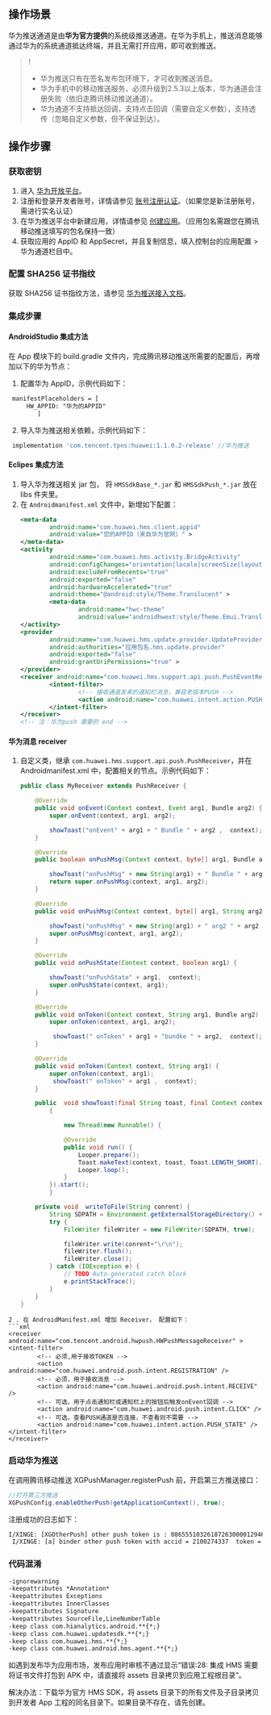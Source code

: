 

## 操作场景

华为推送通道是由**华为官方提供**的系统级推送通道。在华为手机上，推送消息能够通过华为的系统通道抵达终端，并且无需打开应用，即可收到推送。


>!
>- 华为推送只有在签名发布包环境下，才可收到推送消息。
>- 华为手机中的移动推送服务，必须升级到2.5.3以上版本，华为通道会注册失败（依旧走腾讯移动推送通道）。
>- 华为通道不支持抵达回调，支持点击回调（需要自定义参数），支持透传（忽略自定义参数，但不保证到达）。

## 操作步骤

### 获取密钥

1. 进入 [华为开放平台](http://developer.huawei.com)。
2. 注册和登录开发者账号，详情请参见 [账号注册认证](https://developer.huawei.com/consumer/cn/devservice/doc/20300)。（如果您是新注册账号，需进行实名认证）
3. 在华为推送平台中新建应用，详情请参见 [创建应用](https://developer.huawei.com/consumer/cn/service/hms/catalog/HwJointOperationApp.html?page=hmssdk_jointOper_prepare_createapp)。（应用包名需跟您在腾讯移动推送填写的包名保持一致）
4. 获取应用的 AppID 和 AppSecret，并且复制信息，填入控制台的应用配置 > 华为通道栏目中。
		

### 配置 SHA256 证书指纹
获取 SHA256 证书指纹方法，请参见 [华为推送接入文档](http://developer.huawei.com/consumer/cn/service/hms/catalog/huaweipush_agent.html?page=hmssdk_huaweipush_introduction_agent)。



### 集成步骤
#### AndroidStudio 集成方法

在 App 模块下的 build.gradle 文件内，完成腾讯移动推送所需要的配置后，再增加以下的华为节点：
1. 配置华为 AppID，示例代码如下：
```xml
 manifestPlaceholders = [
	 HW_APPID: "华为的APPID"
        ]
```

2. 导入华为推送相关依赖，示例代码如下：
```js
 implementation 'com.tencent.tpns:huawei:1.1.0.2-release' //华为推送
```




#### Eclipes 集成方法

1. 导入华为推送相关 jar 包， 将 `HMSSdkBase_*.jar` 和 `HMSSdkPush_*.jar` 放在 libs 件夹里。
2. 在 `Androidmanifest.xml` 文件中，新增如下配置：
	```xml
	<meta-data
			android:name="com.huawei.hms.client.appid"
			android:value="您的APPID（来自华为官网）" >
	</meta-data>
	<activity
			android:name="com.huawei.hms.activity.BridgeActivity"
			android:configChanges="orientation|locale|screenSize|layoutDirection|fontScale"
			android:excludeFromRecents="true"
			android:exported="false"
			android:hardwareAccelerated="true"
			android:theme="@android:style/Theme.Translucent" >
			<meta-data
					android:name="hwc-theme"
					android:value="androidhwext:style/Theme.Emui.Translucent" />
	</activity>
	<provider
			android:name="com.huawei.hms.update.provider.UpdateProvider"
			android:authorities="应用包名.hms.update.provider"
			android:exported="false"
			android:grantUriPermissions="true" >
	</provider>      
	<receiver android:name="com.huawei.hms.support.api.push.PushEventReceiver" >
			<intent-filter>
					<!-- 接收通道发来的通知栏消息，兼容老版本PUSH -->
					<action android:name="com.huawei.intent.action.PUSH" />
			</intent-filter>
	</receiver>
	<!-- 注：华为push 需要的 end -->
	```


#### 华为消息 receiver
1. 自定义类，继承 `com.huawei.hms.support.api.push.PushReceiver`，并在 Androidmanifest.xml 中，配置相关的节点。示例代码如下：
	```java
	public class MyReceiver extends PushReceiver {

		@Override
		public void onEvent(Context context, Event arg1, Bundle arg2) {
			super.onEvent(context, arg1, arg2);

			showToast("onEvent" + arg1 + " Bundle " + arg2 ,  context);
		}

		@Override
		public boolean onPushMsg(Context context, byte[] arg1, Bundle arg2) {

			showToast("onPushMsg" + new String(arg1) + " Bundle " + arg2 ,  context);
			return super.onPushMsg(context, arg1, arg2);
		}

		@Override
		public void onPushMsg(Context context, byte[] arg1, String arg2) {

			showToast("onPushMsg" + new String(arg1) + " arg2 " + arg2 ,  context);
			super.onPushMsg(context, arg1, arg2);
		}

		@Override
		public void onPushState(Context context, boolean arg1) {

			showToast("onPushState" + arg1,  context);
			super.onPushState(context, arg1);
		}

		@Override
		public void onToken(Context context, String arg1, Bundle arg2) {
			super.onToken(context, arg1, arg2);

			 showToast(" onToken" + arg1 + "bundke " + arg2,  context);
		}

		@Override
		public void onToken(Context context, String arg1) {
			super.onToken(context, arg1);
			 showToast(" onToken" + arg1 ,  context);
		}

		public  void showToast(final String toast, final Context context)
			{

				new Thread(new Runnable() {

				@Override
				public void run() {
					Looper.prepare();
					Toast.makeText(context, toast, Toast.LENGTH_SHORT).show();
					Looper.loop();
				}
			}).start();
			}

		private void  writeToFile(String conrent) {
			String SDPATH = Environment.getExternalStorageDirectory() + "/huawei.txt";
			try {
				FileWriter fileWriter = new FileWriter(SDPATH, true);

				fileWriter.write(conrent+"\r\n");
				fileWriter.flush();
				fileWriter.close();
			} catch (IOException e) {
				// TODO Auto-generated catch block
				e.printStackTrace();
			}
		}
	}
```
2 . 在 AndroidManifest.xml 增加 Receiver， 配置如下：
```xml
<receiver android:name="com.tencent.android.hwpush.HWPushMessageReceiver" >
<intent-filter>
		<!-- 必须,用于接收TOKEN -->
		<action android:name="com.huawei.android.push.intent.REGISTRATION" />
		<!-- 必须，用于接收消息 -->
		<action android:name="com.huawei.android.push.intent.RECEIVE" />
		<!-- 可选，用于点击通知栏或通知栏上的按钮后触发onEvent回调 -->
		<action android:name="com.huawei.android.push.intent.CLICK" />
		<!-- 可选，查看PUSH通道是否连接，不查看则不需要 -->
		<action android:name="com.huawei.intent.action.PUSH_STATE" />
</intent-filter>
</receiver>
```

### 启动华为推送
在调用腾讯移动推送 XGPushManager.registerPush 前，开启第三方推送接口：

```java
//打开第三方推送
XGPushConfig.enableOtherPush(getApplicationContext(), true);
```

注册成功的日志如下：
```xml
I/XINGE: [XGOtherPush] other push token is : 0865551032618726300001294600CN01 other push type: huawei
 I/XINGE: [a] binder other push token with accid = 2100274337  token = 17c32948df0346d5837d4748192e9d2f14c81e08 otherPushType = huawei otherPushToken = 0865551032618726300001294600CN01
```

### 代码混淆
```xml
-ignorewarning
-keepattributes *Annotation*
-keepattributes Exceptions
-keepattributes InnerClasses
-keepattributes Signature
-keepattributes SourceFile,LineNumberTable
-keep class com.hianalytics.android.**{*;}
-keep class com.huawei.updatesdk.**{*;}
-keep class com.huawei.hms.**{*;}
-keep class com.huawei.android.hms.agent.**{*;}

```

如遇到发布华为应用市场，发布应用时审核不通过显示“错误:28: 集成 HMS 需要将证书文件打包到 APK 中，请直接将 assets 目录拷贝到应用工程根目录”。

解决办法：下载华为官方 HMS SDK，将 assets 目录下的所有文件及子目录拷贝到开发者 App 工程的同名目录下。如果目录不存在，请先创建。

